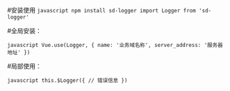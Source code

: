 #安装使用
`javascript
npm install sd-logger
import Logger from 'sd-logger'
`

#全局安装：

`javascript
Vue.use(Logger, {
  name: '业务域名称',
  server_address: '服务器地址'
})
`

#局部使用：

`javascript
this.$Logger({
    // 错误信息
})
`